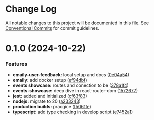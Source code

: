 # Change Log

All notable changes to this project will be documented in this file.
See [Conventional Commits](https://conventionalcommits.org) for commit guidelines.

# 0.1.0 (2024-10-22)

### Features

-   **emaily-user-feedback:** local setup and docs ([0e04a54](https://github.com/paulAlexSerban/wbk--mern-playground/commit/0e04a54da787dcfde52474132bfafb6427007526))
-   **emaily:** add docker setup ([ef94dbf](https://github.com/paulAlexSerban/wbk--mern-playground/commit/ef94dbf98494c6ce96d3536eac611e50f334f7e7))
-   **events showcase:** routes and conection to be ([378a1f4](https://github.com/paulAlexSerban/wbk--mern-playground/commit/378a1f477428bff0158817e2406dd5f77dab6657))
-   **events-showcase:** deep dive in react-router-dom ([1572677](https://github.com/paulAlexSerban/wbk--mern-playground/commit/157267729e61176dff10eaeff2fd22c5d884ae68))
-   **jest:** added and initialized ([cf63f83](https://github.com/paulAlexSerban/wbk--mern-playground/commit/cf63f838e1137207013fb01cfabdda09803345c9))
-   **nodejs:** migrate to 20 ([a233243](https://github.com/paulAlexSerban/wbk--mern-playground/commit/a2332439e35173ea708412c62392cf369142c685))
-   **production builds:** pracgice ([f5061fe](https://github.com/paulAlexSerban/wbk--mern-playground/commit/f5061feeb1ce06af5f4fff22a35f5ad2923f8fc2))
-   **typescript:** add type checking in develop script ([e7452a1](https://github.com/paulAlexSerban/wbk--mern-playground/commit/e7452a155aed4eb698b2993513f2d76ddeb865b4))
